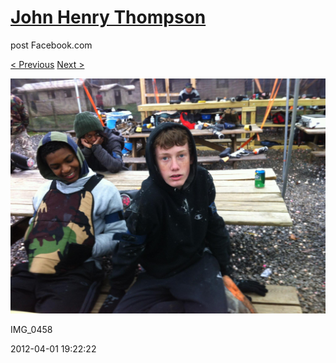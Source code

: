# [John Henry Thompson](../README.md)
post Facebook.com

[< Previous](2012-04-01-6.md) [Next >](2012-04-01-8.md)

[![](../media/2012-04-01/Paintball-14th-B-day-IMG_0458.jpg)](../README.md)

IMG_0458

2012-04-01 19:22:22